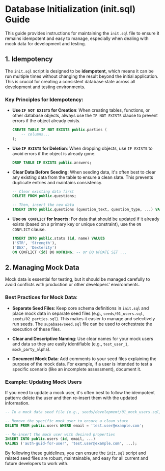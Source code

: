 # Database Initialization (init.sql) Guide

This guide provides instructions for maintaining the `init.sql` file to ensure it remains idempotent and easy to manage, especially when dealing with mock data for development and testing.

## 1. Idempotency

The `init.sql` script is designed to be **idempotent**, which means it can be run multiple times without changing the result beyond the initial application. This is crucial for creating a consistent database state across all development and testing environments.

### Key Principles for Idempotency:

*   **Use `IF NOT EXISTS` for Creation**: When creating tables, functions, or other database objects, always use the `IF NOT EXISTS` clause to prevent errors if the object already exists.
    ```sql
    CREATE TABLE IF NOT EXISTS public.parties (
        -- columns...
    );
    ```

*   **Use `IF EXISTS` for Deletion**: When dropping objects, use `IF EXISTS` to avoid errors if the object is already gone.
    ```sql
    DROP TABLE IF EXISTS public.answers;
    ```

*   **Clear Data Before Seeding**: When seeding data, it's often best to clear any existing data from the table to ensure a clean slate. This prevents duplicate entries and maintains consistency.
    ```sql
    -- Clear existing data first
    DELETE FROM public.questions;

    -- Then, insert the new data
    INSERT INTO public.questions (question_text, question_type, ...) VALUES (...);
    ```

*   **Use `ON CONFLICT` for Inserts**: For data that should be updated if it already exists (based on a primary key or unique constraint), use the `ON CONFLICT` clause.
    ```sql
    INSERT INTO public.stats (id, name) VALUES
    ('STR', 'Strength'),
    ('DEX', 'Dexterity')
    ON CONFLICT (id) DO NOTHING; -- or DO UPDATE SET ...
    ```

## 2. Managing Mock Data

Mock data is essential for testing, but it should be managed carefully to avoid conflicts with production or other developers' environments.

### Best Practices for Mock Data:

*   **Separate Seed Files**: Keep core schema definitions in `init.sql` and place mock data in separate seed files (e.g., `seeds/01_users.sql`, `seeds/02_parties.sql`). This makes it easier to manage and selectively run seeds. The `supabase/seed.sql` file can be used to orchestrate the execution of these files.

*   **Clear and Descriptive Naming**: Use clear names for your mock users and data so they are easily identifiable (e.g., `test_user_1`, `mock_party_alpha`).

*   **Document Mock Data**: Add comments to your seed files explaining the purpose of the mock data. For example, if a user is intended to test a specific scenario (like an incomplete assessment), document it.

### Example: Updating Mock Users

If you need to update a mock user, it's often best to follow the idempotent pattern: delete the user and then re-insert them with the updated information.

```sql
-- In a mock data seed file (e.g., seeds/development/01_mock_users.sql)

-- Remove the specific mock user to ensure a clean state
DELETE FROM public.users WHERE email = 'test.user@example.com';

-- Re-insert the mock user with desired properties
INSERT INTO public.users (id, email, ...)
VALUES ('auth-guid-for-user', 'test.user@example.com', ...);
```

By following these guidelines, you can ensure the `init.sql` script and related seed files are robust, maintainable, and easy for all current and future developers to work with.